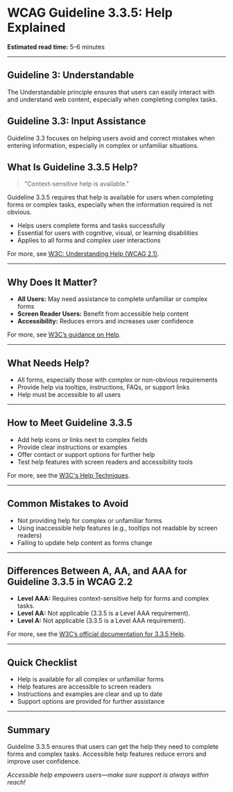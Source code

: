 <!--
title: 3.3.5 - Help
series: Making the Web Accessible for All
description: A practical guide to WCAG Guideline 3.3.5 (Help)—what it means, why it matters, and how to provide accessible help for users completing forms and complex tasks.
keywords: wcag 3.3.5, help, accessibility, web standards, user assistance, user experience
image: WCAG-Series-3.3.5.png
imageAlt: Blue text on yellow background saying, "Web Content Accessibiilty Guiedlines (WCAG) 3.3.5 Explained, Help"
status: published
date: 2025-07-03
excerpt: This guideline ensures context-sensitive help is available for users completing forms and complex tasks.
previous: /wcag/WCAG-Guideline-3-3-4-Error-Prevention-Legal-Financial-Data-Explained, Guideline 3.3.4 - Error Prevention (Legal, Financial, Data)
next: /wcag/WCAG-Guideline-3-3-6-Error-Prevention-All-Explained, Guideline 3.3.6 - Error Prevention (All)
--->

# **WCAG Guideline 3.3.5: Help Explained**

**Estimated read time:** 5–6 minutes

---

## **Guideline 3: Understandable**

The Understandable principle ensures that users can easily interact with and understand web content, especially when completing complex tasks.

## **Guideline 3.3: Input Assistance**

Guideline 3.3 focuses on helping users avoid and correct mistakes when entering information, especially in complex or unfamiliar situations.

## **What Is Guideline 3.3.5 Help?**

<!-- [Illustration: User accessing help or support while filling out a form] -->

> "Context-sensitive help is available."

Guideline 3.3.5 requires that help is available for users when completing forms or complex tasks, especially when the information required is not obvious.

- Helps users complete forms and tasks successfully
- Essential for users with cognitive, visual, or learning disabilities
- Applies to all forms and complex user interactions

For more, see [W3C: Understanding Help (WCAG 2.1)](https://www.w3.org/WAI/WCAG21/Understanding/help.html).

---

## **Why Does It Matter?**

<!-- [Infographic: Help icon, user with assistive tech, and form field] -->

- **All Users:** May need assistance to complete unfamiliar or complex forms
- **Screen Reader Users:** Benefit from accessible help content
- **Accessibility:** Reduces errors and increases user confidence

For more, see [W3C’s guidance on Help](https://www.w3.org/WAI/WCAG22/Understanding/help.html).

---

## **What Needs Help?**

<!-- [Grid: Forms, help icons, tooltips, and support links] -->

- All forms, especially those with complex or non-obvious requirements
- Provide help via tooltips, instructions, FAQs, or support links
- Help must be accessible to all users

---

## **How to Meet Guideline 3.3.5**

<!-- [Side-by-side: Good example (help icon with accessible tooltip) vs. Bad example (no help available)] -->

- Add help icons or links next to complex fields
- Provide clear instructions or examples
- Offer contact or support options for further help
- Test help features with screen readers and accessibility tools

For more, see the [W3C's Help Techniques](https://www.w3.org/WAI/WCAG22/Techniques/general/G71).

---

## **Common Mistakes to Avoid**

<!-- [Do/Don't graphic: Left side with accessible help, right side with no help or inaccessible help] -->

- Not providing help for complex or unfamiliar forms
- Using inaccessible help features (e.g., tooltips not readable by screen readers)
- Failing to update help content as forms change

---

## **Differences Between A, AA, and AAA for Guideline 3.3.5 in WCAG 2.2**

<!-- [Infographic: Three columns labeled A, AA, AAA with example requirements for each] -->

- **Level AAA:** Requires context-sensitive help for forms and complex tasks.
- **Level AA:** Not applicable (3.3.5 is a Level AAA requirement).
- **Level A:** Not applicable (3.3.5 is a Level AAA requirement).

For more, see the [W3C’s official documentation for 3.3.5 Help](https://www.w3.org/WAI/WCAG22/Understanding/help.html).

---

## **Quick Checklist**

<!-- [Checklist graphic: Icons for help, tooltip, and support] -->

- Help is available for all complex or unfamiliar forms
- Help features are accessible to screen readers
- Instructions and examples are clear and up to date
- Support options are provided for further assistance

---

## **Summary**

<!-- [Illustration: User accessing help while completing a form] -->

Guideline 3.3.5 ensures that users can get the help they need to complete forms and complex tasks. Accessible help features reduce errors and improve user confidence.


*Accessible help empowers users—make sure support is always within reach!* 
